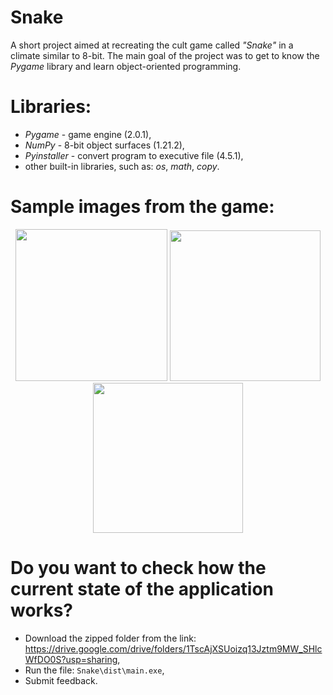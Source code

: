 # Snake
A short project aimed at recreating the cult game called *"Snake"* in a climate similar to 8-bit.
The main goal of the project was to get to know the *Pygame* library and learn object-oriented programming.

# Libraries:
- *Pygame* - game engine (2.0.1),
- *NumPy* - 8-bit object surfaces (1.21.2),
- *Pyinstaller* - convert program to executive file (4.5.1),
- other built-in libraries, such as: *os*, *math*, *copy*.

# Sample images from the game:
<p align="center">
  <img src="https://user-images.githubusercontent.com/91888660/136381421-10f53b2d-8288-4d59-bcaa-6892909dafa8.png" width="243" />
  <img src="https://user-images.githubusercontent.com/91888660/136381419-8b679444-0aca-4422-9fd3-c656880ddaa4.png" width="241" />
  <img src="https://user-images.githubusercontent.com/91888660/136381417-64ce422b-7634-48eb-b692-c4492b4ae5a3.png" width="240"/>
</p>

# Do you want to check how the current state of the application works?
- Download the zipped folder from the link: https://drive.google.com/drive/folders/1TscAjXSUoizq13Jztm9MW_SHlcWfDO0S?usp=sharing,
- Run the file: `Snake\dist\main.exe`,
- Submit feedback.
